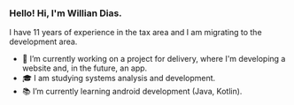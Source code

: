 ### Hello! Hi, I'm Willian Dias. 

I have 11 years of experience in the tax area and I am migrating to the development area.

- 🔭 I’m currently working on a project for delivery, where I'm developing a website and, in the future, an app.
- 🎓 I am studying systems analysis and development.
- 📚 I’m currently learning android development (Java, Kotlin).
          



<!--
**williandiasc/williandiasc** is a ✨ _special_ ✨ repository because its `README.md` (this file) appears on your GitHub profile.





